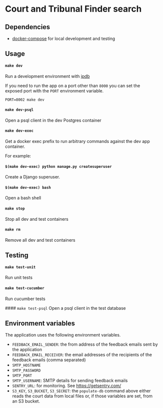 # Court and Tribunal Finder search

## Dependencies

- [docker-compose](https://docs.docker.com/compose/) for local development and testing

## Usage

#### `make dev`
Run a development environment with [ipdb](https://github.com/gotcha/ipdb)

If you need to run the app on a port other than `8000` you can set the exposed
port with the `PORT` environment variable.

`PORT=8002 make dev`

#### `make dev-psql`
Open a psql client in the dev Postgres container

#### `make dev-exec`
Get a docker exec prefix to run arbitrary commands against the dev app container.

For example:

#### `$(make dev-exec) python manage.py createsuperuser`
Create a Django superuser.

#### `$(make dev-exec) bash`
Open a bash shell

#### `make stop`
Stop all dev and test containers

#### `make rm`
Remove all dev and test containers

## Testing

#### `make test-unit`

Run unit tests

#### `make test-cucumber`
Run cucumber tests

#### `make test-psql`
Open a psql client in the test database

## Environment variables

The application uses the following environment variables.

* `FEEDBACK_EMAIL_SENDER`: the from address of the feedback emails sent by the application
* `FEEDBACK_EMAIL_RECEIVER`: the email addresses of the recipients of the feedback emails (comma separated)
* `SMTP_HOSTNAME`
* `SMTP_PASSWORD`
* `SMTP_PORT`
* `SMTP_USERNAME`: SMTP details for sending feedback emails
* `SENTRY_URL`: for monitoring. See <https://getsentry.com/>
* `S3_KEY`, `S3_BUCKET`, `S3_SECRET`: the `populate-db` command above either reads the court data from local files or, if those variables are set, from an S3 bucket.
